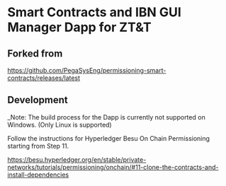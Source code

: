 # Smart Contracts and IBN GUI Manager Dapp for ZT&T

## Forked from 
https://github.com/PegaSysEng/permissioning-smart-contracts/releases/latest


## Development
_Note: The build process for the Dapp is currently not supported on Windows. (Only Linux is supported)

Follow the instructions for Hyperledger Besu On Chain Permissioning starting from Step 11.

https://besu.hyperledger.org/en/stable/private-networks/tutorials/permissioning/onchain/#11-clone-the-contracts-and-install-dependencies
